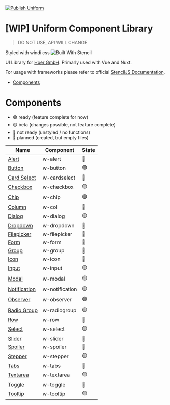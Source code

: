 [![Publish Uniform](https://github.com/dieUrbans/uniform/actions/workflows/npm-publish.yml/badge.svg?branch=master)](https://github.com/dieUrbans/uniform/actions/workflows/npm-publish.yml)

# [WIP] Uniform Component Library

> DO NOT USE, API WILL CHANGE

Styled with windi css
![Built With Stencil](https://img.shields.io/badge/-Built%20With%20Stencil-16161d.svg?logo=data%3Aimage%2Fsvg%2Bxml%3Bbase64%2CPD94bWwgdmVyc2lvbj0iMS4wIiBlbmNvZGluZz0idXRmLTgiPz4KPCEtLSBHZW5lcmF0b3I6IEFkb2JlIElsbHVzdHJhdG9yIDE5LjIuMSwgU1ZHIEV4cG9ydCBQbHVnLUluIC4gU1ZHIFZlcnNpb246IDYuMDAgQnVpbGQgMCkgIC0tPgo8c3ZnIHZlcnNpb249IjEuMSIgaWQ9IkxheWVyXzEiIHhtbG5zPSJodHRwOi8vd3d3LnczLm9yZy8yMDAwL3N2ZyIgeG1sbnM6eGxpbms9Imh0dHA6Ly93d3cudzMub3JnLzE5OTkveGxpbmsiIHg9IjBweCIgeT0iMHB4IgoJIHZpZXdCb3g9IjAgMCA1MTIgNTEyIiBzdHlsZT0iZW5hYmxlLWJhY2tncm91bmQ6bmV3IDAgMCA1MTIgNTEyOyIgeG1sOnNwYWNlPSJwcmVzZXJ2ZSI%2BCjxzdHlsZSB0eXBlPSJ0ZXh0L2NzcyI%2BCgkuc3Qwe2ZpbGw6I0ZGRkZGRjt9Cjwvc3R5bGU%2BCjxwYXRoIGNsYXNzPSJzdDAiIGQ9Ik00MjQuNywzNzMuOWMwLDM3LjYtNTUuMSw2OC42LTkyLjcsNjguNkgxODAuNGMtMzcuOSwwLTkyLjctMzAuNy05Mi43LTY4LjZ2LTMuNmgzMzYuOVYzNzMuOXoiLz4KPHBhdGggY2xhc3M9InN0MCIgZD0iTTQyNC43LDI5Mi4xSDE4MC40Yy0zNy42LDAtOTIuNy0zMS05Mi43LTY4LjZ2LTMuNkgzMzJjMzcuNiwwLDkyLjcsMzEsOTIuNyw2OC42VjI5Mi4xeiIvPgo8cGF0aCBjbGFzcz0ic3QwIiBkPSJNNDI0LjcsMTQxLjdIODcuN3YtMy42YzAtMzcuNiw1NC44LTY4LjYsOTIuNy02OC42SDMzMmMzNy45LDAsOTIuNywzMC43LDkyLjcsNjguNlYxNDEuN3oiLz4KPC9zdmc%2BCg%3D%3D&colorA=16161d&style=flat-square)

UI Library for [Hoer GmbH](https://hoer-electronic.de/en/). Primarly used with Vue and Nuxt.

For usage with frameworks please refer to official [StencilJS Documentation](https://stenciljs.com/docs/overview).

- [Components](#components)

# Components

<a name="components"></a>

- 🟢 ready (feature complete for now)
- 🟡 beta (changes possible, not feature complete)
- 🔴 not ready (unstyled / no functions)
- 🔵 planned (created, but empty files)

| Name                                                                 | Component      | State |
| -------------------------------------------------------------------- | -------------- | ----- |
| [Alert](/tree/master/src/components/w-alert/readme.md)               | w-alert        | 🔵    |
| [Button](/tree/master/src/components/w-button/readme.md)             | w-button       | 🟢    |
| [Card Select](/tree/master/src/components/w-cardselect/readme.md)    | w-cardselect   | 🔵    |
| [Checkbox](/tree/master/src/components/w-checkbox/readme.md)         | w-checkbox     | 🟡    |
| [Chip](/tree/master/src/components/w-chip/readme.md)                 | w-chip         | 🟢    |
| [Column](/tree/master/src/components/w-col/readme.md)                | w-col          | 🔵    |
| [Dialog](/tree/master/src/components/w-dialog/readme.md)             | w-dialog       | 🟡    |
| [Dropdown](/tree/master/src/components/w-dropdown/readme.md)         | w-dropdown     | 🔵    |
| [Filepicker](/tree/master/src/components/w-filepicker/readme.md)     | w-filepicker   | 🔵    |
| [Form](/tree/master/src/components/w-form/readme.md)                 | w-form         | 🔵    |
| [Group](/tree/master/src/components/w-group/readme.md)               | w-group        | 🔵    |
| [Icon](/tree/master/src/components/w-icon/readme.md)                 | w-icon         | 🔵    |
| [Input](/tree/master/src/components/w-input/readme.md)               | w-input        | 🟡    |
| [Modal](/tree/master/src/components/w-modal/readme.md)               | w-modal        | 🟡    |
| [Notification](/tree/master/src/components/w-notification/readme.md) | w-notification | 🟡    |
| [Observer](/tree/master/src/components/w-observer/readme.md)         | w-observer     | 🟢    |
| [Radio Group](/tree/master/src/components/w-radiogroup/readme.md)    | w-radiogroup   | 🟡    |
| [Row](/tree/master/src/components/w-row/readme.md)                   | w-row          | 🔵    |
| [Select](/tree/master/src/components/w-select/readme.md)             | w-select       | 🟡    |
| [Slider](/tree/master/src/components/w-slider/readme.md)             | w-slider       | 🔵    |
| [Spoiler](/tree/master/src/components/w-spoiler/readme.md)           | w-spoiler      | 🔵    |
| [Stepper](/tree/master/src/components/w-stepper/readme.md)           | w-stepper      | 🟡    |
| [Tabs](/tree/master/src/components/w-tabs/readme.md)                 | w-tabs         | 🔵    |
| [Textarea](/tree/master/src/components/w-textarea/readme.md)         | w-textarea     | 🟡    |
| [Toggle](/tree/master/src/components/w-toggle/readme.md)             | w-toggle       | 🔵    |
| [Tooltip](/tree/master/src/components/w-tooltip/readme.md)           | w-tooltip      | 🟡    |
